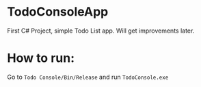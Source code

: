 # TodoConsoleApp
 First C# Project, simple Todo List app. Will get improvements later.


 # How to run:
 Go to `Todo Console/Bin/Release` and run `TodoConsole.exe`
